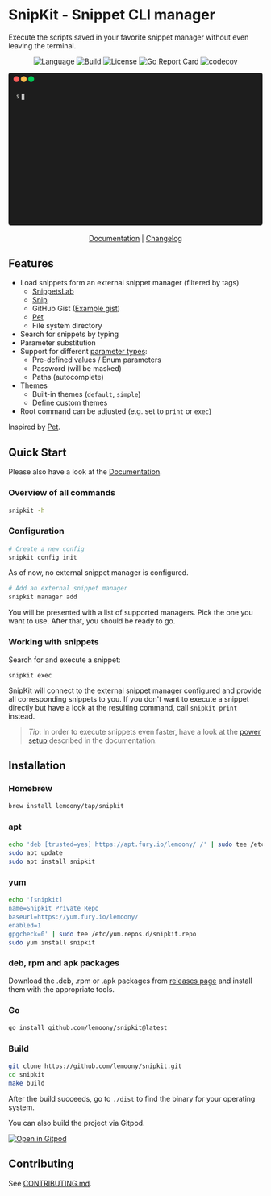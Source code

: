 # SnipKit - Snippet CLI manager

Execute the scripts saved in your favorite snippet manager without even leaving the terminal.

<p align="center">
  <a href="https://go.dev/"><img alt="Language" src="https://img.shields.io/badge/language-Go-blue.svg"></a>
  <a href="https://github.com/lemoony/snipkit/actions/workflows/build.yml"><img alt="Build" src="https://github.com/lemoony/snipkit/actions/workflows/build.yml/badge.svg"></a>
  <a href="https://opensource.org/licenses/Apache-2.0"><img alt="License" src="https://img.shields.io/badge/License-Apache_2.0-blue.svg"></a>
  <a href="https://goreportcard.com/report/github.com/lemoony/snipkit"><img alt="Go Report Card" src="https://goreportcard.com/badge/github.com/lemoony/snipkit"></a>
  <a href="https://codecov.io/gh/lemoony/snipkit"><img alt="codecov" src="https://codecov.io/gh/lemoony/snipkit/branch/main/graph/badge.svg?token=UOG4O1yscP"></a>
</p>

<p align="center">
  <img alt="Demo" src="./docs/images/demo.gif" />
</p>

<p align="center">
  <a href="https://lemoony.github.io/snipkit/">Documentation</a> | <a href="https://github.com/lemoony/snipkit/blob/master/CHANGELOG.md">Changelog</a>
</p>

## Features

- Load snippets form an external snippet manager (filtered by tags)
  - [SnippetsLab](https://www.renfei.org/snippets-lab/)
  - [Snip](https://github.com/Pictarine/macos-snippets)
  - GitHub Gist ([Example gist](https://gist.github.com/lemoony/4905e7468b8f0a7991d6122d7d09e40d))
  - [Pet](https://github.com/knqyf263/pet)
  - File system directory
- Search for snippets by typing
- Parameter substitution
- Support for different [parameter types](https://lemoony.github.io/snipkit/latest/getting-started/parameters/):
  - Pre-defined values / Enum parameters
  - Password (will be masked)
  - Paths (autocomplete)
- Themes
  - Built-in themes (`default`, `simple`)
  - Define custom themes
- Root command can be adjusted (e.g. set to `print` or `exec`)

Inspired by [Pet](https://github.com/knqyf263/pet).

## Quick Start

Please also have a look at the [Documentation]("https://lemoony.github.io/snipkit/).

### Overview of all commands

```sh
snipkit -h
```
### Configuration

```sh 
# Create a new config
snipkit config init
```

As of now, no external snippet manager is configured.

```sh 
# Add an external snippet manager
snipkit manager add
```

You will be presented with a list of supported managers. Pick the one you want to use. After that, you should be ready to go.

### Working with snippets

Search for and execute a snippet:

```
snipkit exec
```

SnipKit will connect to the external snippet manager configured and provide all corresponding snippets
to you. If you don't want to execute a snippet directly but have a look at the resulting command, call `snipkit print`
instead.

> _Tip_: In order to execute snippets even faster, have a look at the 
> [power setup](https://lemoony.github.io/snipkit/latest/getting-started/power-setup/) described in the documentation.

## Installation

### Homebrew

```bash 
brew install lemoony/tap/snipkit
```

### apt 

```bash 
echo 'deb [trusted=yes] https://apt.fury.io/lemoony/ /' | sudo tee /etc/apt/sources.list.d/snipkit.list
sudo apt update
sudo apt install snipkit
```

### yum

```bash 
echo '[snipkit]
name=Snipkit Private Repo
baseurl=https://yum.fury.io/lemoony/
enabled=1
gpgcheck=0' | sudo tee /etc/yum.repos.d/snipkit.repo
sudo yum install snipkit
```

### deb, rpm and apk packages 

Download the .deb, .rpm or .apk packages from [releases page](https://github.com/lemoony/snipkit/releases) and install 
them with the appropriate tools.


### Go

```bash
go install github.com/lemoony/snipkit@latest
```

### Build

```bash 
git clone https://github.com/lemoony/snipkit.git
cd snipkit 
make build
```

After the build succeeds, go to `./dist` to find the binary for your operating system.

You can also build the project via Gitpod.

[![Open in Gitpod](https://gitpod.io/button/open-in-gitpod.svg)](https://gitpod.io/#https://github.com/lemoony/snipkit)


## Contributing

See [CONTRIBUTING.md](./CONTRIBUTING.md). 

